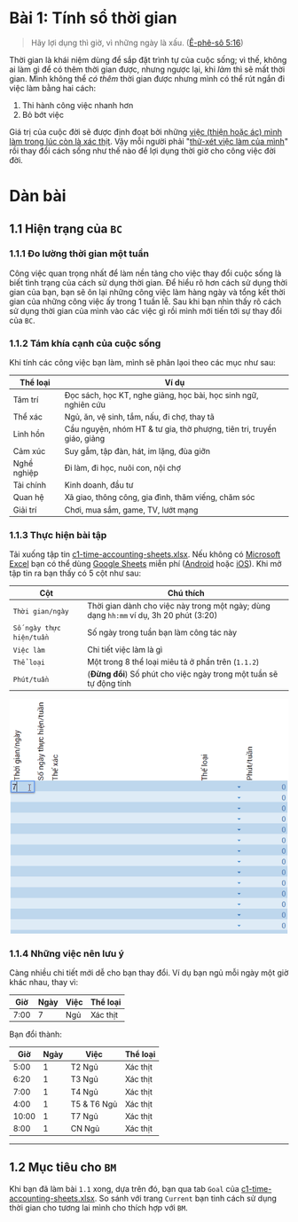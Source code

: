 # Bài 1: Tính sổ thời gian

> Hãy lợi dụng thì giờ, vì những ngày là xấu. ([Ê-phê-sô 5:16])

Thời gian là khái niệm dùng để sắp đặt trình tự của cuộc sống; vì thế, không ai làm gì để có thêm thời gian được, nhưng ngược lại, khi _làm_ thì sẽ mất thời gian. Mình không thể _có thêm_ thời gian được nhưng mình có thể rút ngắn đi việc làm bằng hai cách:

1. Thi hành công việc nhanh hơn
2. Bỏ bớt việc

Giá trị của cuộc đời sẽ được định đoạt bởi những [việc (thiện hoặc ác) mình làm trong lúc còn là xác thịt][2 Cô-rinh-tô 5:10]. Vậy mỗi người phải "[thử-xét việc làm của mình][Ga-la-ti 6:4]" rồi thay đổi cách sống như thế nào để lợi dụng thời giờ cho công việc đời đời.

# Dàn bài

## 1.1 Hiện trạng của `BC`

### 1.1.1 Đo lường thời gian một tuần

Công việc quan trọng nhất để làm nền tảng cho việc thay đổi cuộc sống là biết tình trạng của cách sử dụng thời gian.
Để hiểu rõ hơn cách sử dụng thời gian của bạn, bạn sẽ ôn lại những công việc làm hàng ngày và tổng kết thời gian của những công việc ấy trong 1 tuần lễ.
Sau khi bạn nhìn thấy rõ cách sử dụng thời gian của mình vào các việc gì rồi mình mới tiến tới sự thay đổi của `BC`.

### 1.1.2 Tám khía cạnh của cuộc sống

Khi tính các công việc bạn làm, mình sẽ phân lạoi theo các mục như sau:

| Thể loại    | Ví dụ  |
| ----------- | ------------------------------------------------------------------------ |
| Tâm trí     | Đọc sách, học KT, nghe giảng, học bài, học sinh ngữ, nghiên cứu          | 
| Thể xác     | Ngủ, ăn, vệ sinh, tắm, nấu, đi chợ, thay tã                              |
| Linh hồn    | Cầu nguyện, nhóm HT & tư gia, thờ phượng, tiên tri, truyền giáo, giảng   |
| Cảm xúc     | Suy gẫm, tập đàn, hát, im lặng, đùa giỡn                                 |
| Nghề nghiệp | Đi làm, đi học, nuôi con, nội chợ                                        |
| Tài chính   | Kinh doanh, đầu tư                                                       |
| Quan hệ     | Xã giao, thông công, gia đình, thăm viếng, chăm sóc                      |
| Giải trí    | Chơi, mua sắm, game, TV, lướt mạng                                       |

### 1.1.3 Thực hiện bài tập

Tải xuống tập tin [c1-time-accounting-sheets.xlsx].
Nếu không có [Microsoft Excel] bạn có thể dùng [Google Sheets] miễn phí ([Android] hoặc [iOS]).
Khi mở tập tin ra bạn thấy có 5 cột như sau:

| Cột                      | Chú thích                                                                              |
| ------------------------ | -------------------------------------------------------------------------------------- |
| `Thời gian/ngày`         | Thời gian dành cho việc này trong một ngày; dùng dạng `hh:mm` ví dụ, 3h 20 phút (3:20) |
| `Số ngày thực hiện/tuần` | Số ngày trong tuần bạn làm công tác này                                                |
| `Việc làm`               | Chi tiết việc làm là gì                                                                |
| `Thể loại`               | Một trong 8 thể loại miêu tả ở phần trên (`1.1.2`)                                     |
| `Phút/tuần`              | (**Đừng đổi**) Số phút cho việc ngày trong một tuần sẽ tự động tính                    |

<img src="/chapter-1/c1-google-sheets-tutorial.gif"/>

### 1.1.4 Những việc nên lưu ý

Càng nhiều chi tiết mới dễ cho bạn thay đổi.
Ví dụ bạn ngủ mỗi ngày một giờ khác nhau, thay vì:

| Giờ  | Ngày | Việc | Thể loại |
| ---- | ---- | ---- | -------- |
| 7:00 | 7    | Ngủ  | Xác thịt |

Bạn đổi thành:

| Giờ   | Ngày | Việc        | Thể loại |
| ----- | ---- | ----------- | -------- |
| 5:00  | 1    | T2 Ngủ      | Xác thịt |
| 6:20  | 1    | T3 Ngủ      | Xác thịt |
| 7:00  | 1    | T4 Ngủ      | Xác thịt |
| 4:00  | 1    | T5 & T6 Ngủ | Xác thịt |
| 10:00 | 1    | T7 Ngủ      | Xác thịt |
| 8:00  | 1    | CN Ngủ      | Xác thịt |

---

## 1.2 Mục tiêu cho `BM`

Khi bạn đã làm bài `1.1` xong, dựa trên đó, bạn qua tab `Goal` của [c1-time-accounting-sheets.xlsx].
So sánh với trang `Current` bạn tinh cách sử dụng thời gian cho tương lai mình cho thích hợp với `BM`.

[Ê-phê-sô 5:16]: https://twosparro.ws/bible/cadman/eph.5.16
[2 Cô-rinh-tô 5:10]: https://twosparro.ws/bible/cadman/2co.5.10
[Ga-la-ti 6:4]: https://twosparro.ws/bible/cadman/gal.6.4

[c1-time-accounting-sheets.xlsx]: ../../../raw/master/chapter-1/c1-time-accounting-sheets.xlsx
[Microsoft Excel]: https://products.office.com/en-us/excel
[Google Sheets]: https://www.google.com/sheets/about/
[Android]: https://play.google.com/store/apps/details?id=com.google.android.apps.docs.editors.sheets
[iOS]: https://itunes.apple.com/us/app/google-sheets/id842849113
